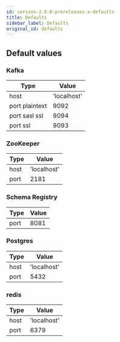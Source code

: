 ```yaml
---
id: version-2.0.0-prereleases.x-defaults
title: Defaults
sidebar_label: Defaults
original_id: defaults
---
```


## Default values

### Kafka

| Type           | Value       |
| -------------- | ----------- |
| host           | 'localhost' |
| port plaintext | 9092        |
| port sasl ssl  | 9094        |
| port ssl       | 9093        |

### ZooKeeper

| Type | Value       |
| ---- | ----------- |
| host | 'localhost' |
| port | 2181        |

### Schema Registry

| Type | Value |
| ---- | ----- |
| port | 8081  |

### Postgres

| Type | Value       |
| ---- | ----------- |
| host | 'localhost' |
| port | 5432        |

### redis

| Type | Value       |
| ---- | ----------- |
| host | 'localhost' |
| port | 6379        |
